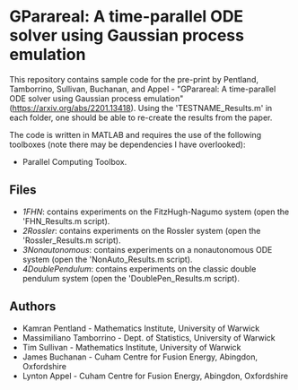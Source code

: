 # GParareal: A time-parallel ODE solver using Gaussian process emulation

This repository contains sample code for the pre-print by Pentland, Tamborrino, Sullivan, Buchanan, and Appel - "GParareal: A time-parallel ODE solver using Gaussian process emulation" (https://arxiv.org/abs/2201.13418). Using the 'TESTNAME_Results.m' in each folder, one should be able to re-create the results from the paper.

The code is written in MATLAB and requires the use of the following toolboxes (note there may be dependencies I have overlooked):
* Parallel Computing Toolbox.


## Files

* *1FHN*: contains experiments on the FitzHugh-Nagumo system (open the 'FHN_Results.m script). 
* *2Rossler*: contains experiments on the Rossler system (open the 'Rossler_Results.m script). 
* *3Nonautonomous*: contains experiments on a nonautonomous ODE system (open the 'NonAuto_Results.m script). 
* *4DoublePendulum*: contains experiments on the classic double pendulum system (open the 'DoublePen_Results.m script). 

## Authors

* Kamran Pentland - Mathematics Institute, University of Warwick
* Massimiliano Tamborrino - Dept. of Statistics, University of Warwick
* Tim Sullivan - Mathematics Institute, University of Warwick
* James Buchanan - Cuham Centre for Fusion Energy, Abingdon, Oxfordshire
* Lynton Appel - Cuham Centre for Fusion Energy, Abingdon, Oxfordshire
